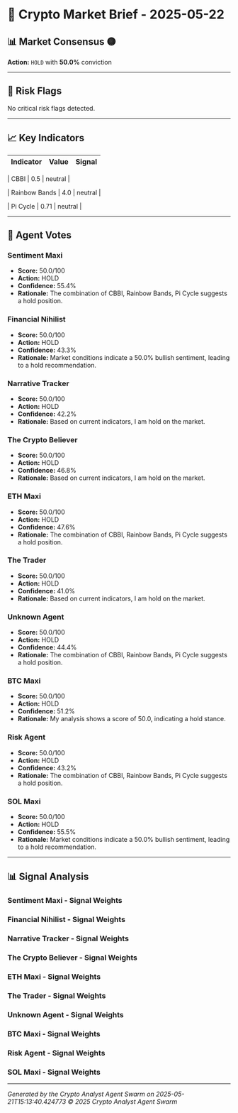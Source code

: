 # 🔮 Crypto Market Brief - 2025-05-22

## 📊 Market Consensus 🟡

**Action:** `HOLD` with **50.0%** conviction





---

## 🚨 Risk Flags


No critical risk flags detected.


---

## 📈 Key Indicators

| Indicator | Value | Signal |
|-----------|-------|--------|

| CBBI | 0.5 | neutral |

| Rainbow Bands | 4.0 | neutral |

| Pi Cycle | 0.71 | neutral |


---

## 👥 Agent Votes



### Sentiment Maxi
- **Score:** 50.0/100
- **Action:** HOLD
- **Confidence:** 55.4%
- **Rationale:** The combination of CBBI, Rainbow Bands, Pi Cycle suggests a hold position.

### Financial Nihilist
- **Score:** 50.0/100
- **Action:** HOLD
- **Confidence:** 43.3%
- **Rationale:** Market conditions indicate a 50.0% bullish sentiment, leading to a hold recommendation.

### Narrative Tracker
- **Score:** 50.0/100
- **Action:** HOLD
- **Confidence:** 42.2%
- **Rationale:** Based on current indicators, I am hold on the market.

### The Crypto Believer
- **Score:** 50.0/100
- **Action:** HOLD
- **Confidence:** 46.8%
- **Rationale:** Based on current indicators, I am hold on the market.

### ETH Maxi
- **Score:** 50.0/100
- **Action:** HOLD
- **Confidence:** 47.6%
- **Rationale:** The combination of CBBI, Rainbow Bands, Pi Cycle suggests a hold position.

### The Trader
- **Score:** 50.0/100
- **Action:** HOLD
- **Confidence:** 41.0%
- **Rationale:** Based on current indicators, I am hold on the market.

### Unknown Agent
- **Score:** 50.0/100
- **Action:** HOLD
- **Confidence:** 44.4%
- **Rationale:** The combination of CBBI, Rainbow Bands, Pi Cycle suggests a hold position.

### BTC Maxi
- **Score:** 50.0/100
- **Action:** HOLD
- **Confidence:** 51.2%
- **Rationale:** My analysis shows a score of 50.0, indicating a hold stance.

### Risk Agent
- **Score:** 50.0/100
- **Action:** HOLD
- **Confidence:** 43.2%
- **Rationale:** The combination of CBBI, Rainbow Bands, Pi Cycle suggests a hold position.

### SOL Maxi
- **Score:** 50.0/100
- **Action:** HOLD
- **Confidence:** 55.5%
- **Rationale:** Market conditions indicate a 50.0% bullish sentiment, leading to a hold recommendation.



---

## 📊 Signal Analysis


### Sentiment Maxi - Signal Weights


### Financial Nihilist - Signal Weights


### Narrative Tracker - Signal Weights


### The Crypto Believer - Signal Weights


### ETH Maxi - Signal Weights


### The Trader - Signal Weights


### Unknown Agent - Signal Weights


### BTC Maxi - Signal Weights


### Risk Agent - Signal Weights


### SOL Maxi - Signal Weights



---

*Generated by the Crypto Analyst Agent Swarm on 2025-05-21T15:13:40.424773*
*© 2025 Crypto Analyst Agent Swarm*